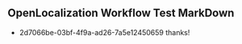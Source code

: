 ## OpenLocalization Workflow Test MarkDown
* 2d7066be-03bf-4f9a-ad26-7a5e12450659 thanks!

<!--HONumber=Jul16_HO3-->


